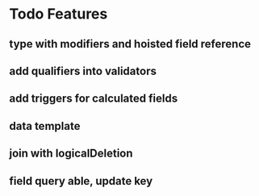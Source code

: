 # Todo Features

## type with modifiers and hoisted field reference 

## add qualifiers into validators

## add triggers for calculated fields

## data template

## join with logicalDeletion

## field query able, update key